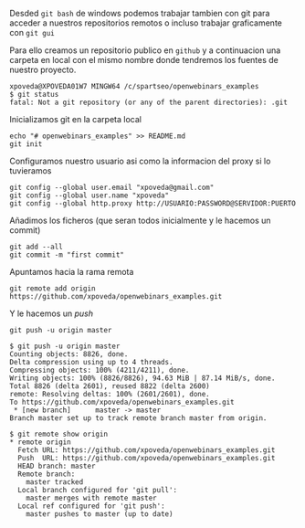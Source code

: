 
Desded `git bash` de windows podemos trabajar tambien con git para acceder a nuestros repositorios remotos o incluso trabajar graficamente 
con `git gui`

Para ello creamos un repositorio publico en `github` y a continuacion una carpeta en local con el mismo nombre donde tendremos
los fuentes de nuestro proyecto.

```
xpoveda@XPOVEDA01W7 MINGW64 /c/spartseo/openwebinars_examples
$ git status
fatal: Not a git repository (or any of the parent directories): .git
```

Inicializamos git en la carpeta local

```
echo "# openwebinars_examples" >> README.md
git init
```

Configuramos nuestro usuario asi como la informacion del proxy si lo tuvieramos
```
git config --global user.email "xpoveda@gmail.com"
git config --global user.name "xpoveda"
git config --global http.proxy http://USUARIO:PASSWORD@SERVIDOR:PUERTO
```

Añadimos los ficheros (que seran todos inicialmente y le hacemos un commit)
```
git add --all
git commit -m "first commit"
```

Apuntamos hacia la rama remota
```
git remote add origin https://github.com/xpoveda/openwebinars_examples.git
```

Y le hacemos un *push*
```
git push -u origin master
```

```
$ git push -u origin master
Counting objects: 8826, done.
Delta compression using up to 4 threads.
Compressing objects: 100% (4211/4211), done.
Writing objects: 100% (8826/8826), 94.63 MiB | 87.14 MiB/s, done.
Total 8826 (delta 2601), reused 8822 (delta 2600)
remote: Resolving deltas: 100% (2601/2601), done.
To https://github.com/xpoveda/openwebinars_examples.git
 * [new branch]      master -> master
Branch master set up to track remote branch master from origin.
```
```
$ git remote show origin
* remote origin
  Fetch URL: https://github.com/xpoveda/openwebinars_examples.git
  Push  URL: https://github.com/xpoveda/openwebinars_examples.git
  HEAD branch: master
  Remote branch:
    master tracked
  Local branch configured for 'git pull':
    master merges with remote master
  Local ref configured for 'git push':
    master pushes to master (up to date)
 ```
 
